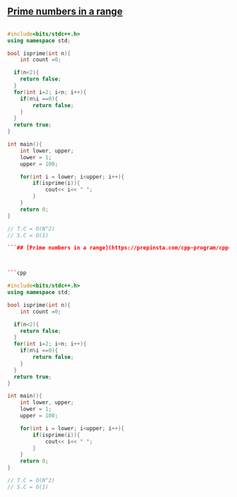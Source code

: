 ## [Prime numbers in a range](https://prepinsta.com/cpp-program/cpp-program-to-find-prime-numbers-in-a-given-range/)



```cpp

#include<bits/stdc++.h>
using namespace std;

bool isprime(int n){
    int count =0;

  if(n<2){
    return false;
  }
  for(int i=2; i<n; i++){
    if(n%i ==0){
        return false;
    }
  }
  return true;
}

int main(){
    int lower, upper;
    lower = 1;
    upper = 100;

    for(int i = lower; i<upper; i++){
        if(isprime(i)){
            cout<< i<< " ";
        }
    }
    return 0;
}

// T.C = O(N^2)
// S.C = O(1)

```## [Prime numbers in a range](https://prepinsta.com/cpp-program/cpp-program-to-find-prime-numbers-in-a-given-range/)



```cpp

#include<bits/stdc++.h>
using namespace std;

bool isprime(int n){
    int count =0;

  if(n<2){
    return false;
  }
  for(int i=2; i<n; i++){
    if(n%i ==0){
        return false;
    }
  }
  return true;
}

int main(){
    int lower, upper;
    lower = 1;
    upper = 100;

    for(int i = lower; i<upper; i++){
        if(isprime(i)){
            cout<< i<< " ";
        }
    }
    return 0;
}

// T.C = O(N^2)
// S.C = O(1)

```